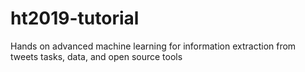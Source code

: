 # ht2019-tutorial
Hands on advanced machine learning for information extraction from tweets tasks, data, and open source tools
